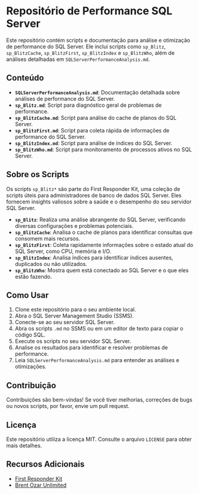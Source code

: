 # Repositório de Performance SQL Server

Este repositório contém scripts e documentação para análise e otimização de performance do SQL Server. Ele inclui scripts como `sp_Blitz`, `sp_BlitzCache`, `sp_BlitzFirst`, `sp_BlitzIndex` e `sp_BlitzWho`, além de análises detalhadas em `SQLServerPerformanceAnalysis.md`.

## Conteúdo

* **`SQLServerPerformanceAnalysis.md`**: Documentação detalhada sobre análises de performance do SQL Server.
* **`sp_Blitz.md`**: Script para diagnóstico geral de problemas de performance.
* **`sp_BlitzCache.md`**: Script para análise do cache de planos do SQL Server.
* **`sp_BlitzFirst.md`**: Script para coleta rápida de informações de performance do SQL Server.
* **`sp_BlitzIndex.md`**: Script para análise de índices do SQL Server.
* **`sp_BlitzWho.md`**: Script para monitoramento de processos ativos no SQL Server.

## Sobre os Scripts

Os scripts `sp_Blitz*` são parte do First Responder Kit, uma coleção de scripts úteis para administradores de banco de dados SQL Server. Eles fornecem insights valiosos sobre a saúde e o desempenho do seu servidor SQL Server.

* **`sp_Blitz`**: Realiza uma análise abrangente do SQL Server, verificando diversas configurações e problemas potenciais.
* **`sp_BlitzCache`**: Analisa o cache de planos para identificar consultas que consomem mais recursos.
* **`sp_BlitzFirst`**: Coleta rapidamente informações sobre o estado atual do SQL Server, como CPU, memória e I/O.
* **`sp_BlitzIndex`**: Analisa índices para identificar índices ausentes, duplicados ou não utilizados.
* **`sp_BlitzWho`**: Mostra quem está conectado ao SQL Server e o que eles estão fazendo.

## Como Usar

1.  Clone este repositório para o seu ambiente local.
2.  Abra o SQL Server Management Studio (SSMS).
3.  Conecte-se ao seu servidor SQL Server.
4.  Abra os scripts `.md` no SSMS ou em um editor de texto para copiar o código SQL.
5.  Execute os scripts no seu servidor SQL Server.
6.  Analise os resultados para identificar e resolver problemas de performance.
7.  Leia `SQLServerPerformanceAnalysis.md` para entender as análises e otimizações.

## Contribuição

Contribuições são bem-vindas! Se você tiver melhorias, correções de bugs ou novos scripts, por favor, envie um pull request.

## Licença

Este repositório utiliza a licença MIT. Consulte o arquivo `LICENSE` para obter mais detalhes.

## Recursos Adicionais

* [First Responder Kit](http://FirstResponderKit.org)
* [Brent Ozar Unlimited](https://www.brentozar.com/)
